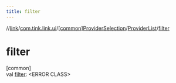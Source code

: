 ```yaml
---
title: filter
---
```

//[link](../../../../index.html)/[com.tink.link.ui](../../index.html)/[[common]ProviderSelection](../index.html)/[ProviderList](index.html)/[filter](filter.html)



# filter



[common]\
val [filter](filter.html): &lt;ERROR CLASS&gt;




